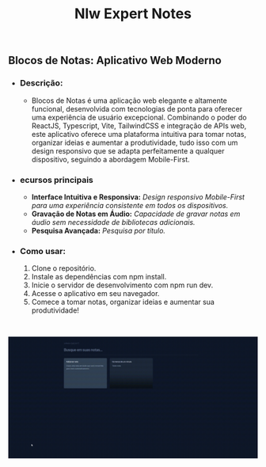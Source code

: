 <h1 align="center">Nlw Expert Notes</h1>

<br />

## Blocos de Notas: Aplicativo Web Moderno

- ### Descrição:
    - Blocos de Notas é uma aplicação web elegante e altamente funcional, desenvolvida com tecnologias de ponta para oferecer uma experiência de usuário excepcional. Combinando o poder do ReactJS, Typescript, Vite, TailwindCSS e integração de APIs web, este aplicativo oferece uma plataforma intuitiva para tomar notas, organizar ideias e aumentar a produtividade, tudo isso com um design responsivo que se adapta perfeitamente a qualquer dispositivo, seguindo a abordagem Mobile-First.

- ### ecursos principais
    - **Interface Intuitiva e Responsiva:** *Design responsivo Mobile-First para uma experiência consistente em todos os dispositivos.*
    - **Gravação de Notas em Áudio:** *Capacidade de gravar notas em áudio sem necessidade de bibliotecas adicionais.*
    - **Pesquisa Avançada:** *Pesquisa por título.*

- ### Como usar:
    1. Clone o repositório.
    2. Instale as dependências com npm install.
    3. Inicie o servidor de desenvolvimento com npm run dev.
    4. Acesse o aplicativo em seu navegador.
    5. Comece a tomar notas, organizar ideias e aumentar sua produtividade!




<br />

<div align="center">

![](/src/assets/video/2024-02-17-15-58-53.gif)

</div>
